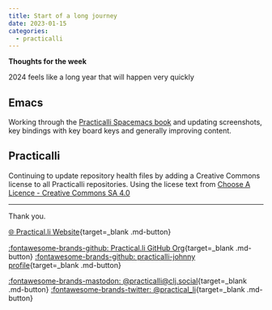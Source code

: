 ```yaml
---
title: Start of a long journey
date: 2023-01-15
categories:
  - practicalli
---
```


**Thoughts for the week**

2024 feels like a long year that will happen very quickly

<!-- more -->

## Emacs

Working through the [Practicalli Spacemacs book](https://practical.li/spacemacs) and updating screenshots, key bindings with key board keys and generally improving content.


## Practicalli

Continuing to update repository health files by adding a Creative Commons license to all Practicalli repositories.  Using the licese text from [Choose A Licence - Creative Commons SA 4.0](https://choosealicense.com/licenses/cc-by-sa-4.0/)

---
Thank you.

[:globe_with_meridians: Practical.li Website](https://practical.li){target=_blank .md-button} 

[:fontawesome-brands-github: Practical.li GitHub Org](https://github.com/practicalli){target=_blank .md-button} 
[:fontawesome-brands-github: practicalli-johnny profile](https://github.com/practicalli-johnny){target=_blank .md-button}

[:fontawesome-brands-mastodon: @practicalli@clj.social](https://clj.social/@practicalli){target=_blank .md-button}
[:fontawesome-brands-twitter: @practical_li](https://twitter.com/practcial_li){target=_blank .md-button}
